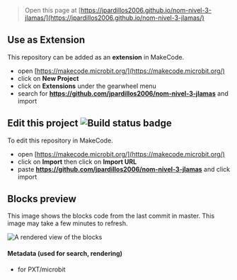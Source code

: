 
> Open this page at [https://jpardillos2006.github.io/nom-nivel-3-jlamas/](https://jpardillos2006.github.io/nom-nivel-3-jlamas/)

## Use as Extension

This repository can be added as an **extension** in MakeCode.

* open [https://makecode.microbit.org/](https://makecode.microbit.org/)
* click on **New Project**
* click on **Extensions** under the gearwheel menu
* search for **https://github.com/jpardillos2006/nom-nivel-3-jlamas** and import

## Edit this project ![Build status badge](https://github.com/jpardillos2006/nom-nivel-3-jlamas/workflows/MakeCode/badge.svg)

To edit this repository in MakeCode.

* open [https://makecode.microbit.org/](https://makecode.microbit.org/)
* click on **Import** then click on **Import URL**
* paste **https://github.com/jpardillos2006/nom-nivel-3-jlamas** and click import

## Blocks preview

This image shows the blocks code from the last commit in master.
This image may take a few minutes to refresh.

![A rendered view of the blocks](https://github.com/jpardillos2006/nom-nivel-3-jlamas/raw/master/.github/makecode/blocks.png)

#### Metadata (used for search, rendering)

* for PXT/microbit
<script src="https://makecode.com/gh-pages-embed.js"></script><script>makeCodeRender("{{ site.makecode.home_url }}", "{{ site.github.owner_name }}/{{ site.github.repository_name }}");</script>
